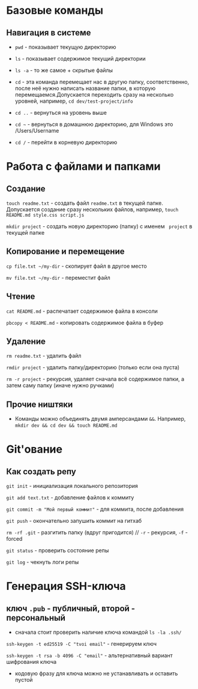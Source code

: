 # Базовые команды

## Навигация в системе

- ``` pwd ``` - показывает текущую директорию

- ``` ls ``` - показывает содержимое текущий директории

- ``` ls -a ``` - то же самое + скрытые файлы

- ``` cd ``` - эта команда перемещает нас в другую папку, соответственно, после неё нужно написать название папки, в которую перемещаемся.Допускается переходить сразу на несколько уровней, например, ``` cd dev/test-project/info ```

- ``` cd .. ``` - вернуться на уровень выше

- ``` cd ~ ``` - вернуться в домашнюю директорию, для Windows это /Users/Username

- ``` cd / ``` - перейти в корневую директорию

# Работа с файлами и папками

## Создание

``` touch readme.txt ``` - создать файл ``` readme.txt ``` в текущей папке. Допускается создание сразу нескольких файлов, например, ``` touch README.md style.css script.js ```

``` mkdir project ``` - создать новую директорию (папку) с именем ``` project``` в текущей папке

## Копирование и перемещение

``` cp file.txt ~/my-dir ``` - скопирует файл в другое место

``` mv file.txt ~/my-dir ``` - переместит файл

## Чтение

``` cat README.md ``` - распечатает содержимое файла в консоли

``` pbcopy < README.md ``` - копировать содержимое файла в буфер

## Удаление

``` rm readme.txt ``` - удалить файл

``` rmdir project ``` - удалить папку/директорию (только если она пуста)

``` rm -r project ``` - рекурсия, удаляет сначала всё содержимое папки, а затем саму папку (иначе нужно ручками)


## Прочие ништяки

- Команды можно объединять двумя амперсандами ``` && ```. Например, ``` mkdir dev && cd dev && touch README.md ```


# Git'ование

## Как создать репу

``` git init ``` - инициализация локального репозитория

``` git add text.txt ``` - добавление файлов к коммиту

``` git commit -m "Мой первый коммит" ``` - для коммита, после добавления

``` git push ``` - окончательно запушить коммит на гитхаб


``` rm -rf .git ``` - разгитить папку (вдруг пригодится)
// ``` -r ``` - рекурсия, ``` -f ``` - forced


``` git status ``` - проверить состояние репы

``` git log ``` - чекнуть логи репы


# Генерация SSH-ключа

## ключ ``` .pub ``` - публичный, второй - персональный

- сначала стоит проверить наличие ключа командой ``` ls -la .ssh/ ```

``` ssh-keygen -t ed25519 -C "tvoi email" ``` - генерируем ключ

``` ssh-keygen -t rsa -b 4096 -C "email" ``` - альтернативный вариант шифрования ключа

- кодовую фразу для ключа можно не устанавливать и оставить пустой








 
